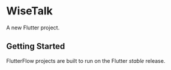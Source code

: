 # WiseTalk

A new Flutter project.

## Getting Started

FlutterFlow projects are built to run on the Flutter _stable_ release.
